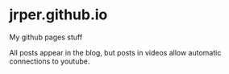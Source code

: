 jrper.github.io
===============

My github pages stuff

All posts appear in the blog, but posts in videos allow automatic connections to youtube.
